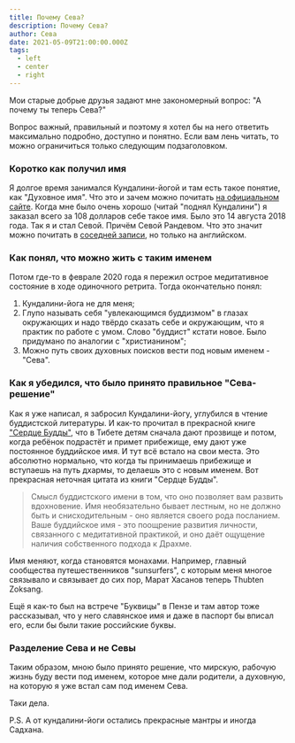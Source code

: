 ```yaml
---
title: Почему Сева?
description: Почему Сева?
author: Сева
date: 2021-05-09T21:00:00.000Z
tags:
  - left
  - center
  - right
---
```

Мои старые добрые друзья задают мне закономерный вопрос: "А почему ты теперь Сева?"

Вопрос важный, правильный и поэтому я хотел бы на него ответить максимально подробно, доступно и понятно. Если вам лень читать, то можно ограничиться только следующим подзаголовком.

### Коротко как получил имя
Я долгое время занимался Кундалини-йогой и там есть такое понятие, как "Духовное имя". Что это и зачем можно почитать  [на официальном сайте](https://www.3ho.org/spiritual-names "3HO"). 
	Когда мне было очень хорошо (читай "поднял Кундалини") я заказал  всего за 108 долларов себе такое имя. Было это 14 августа 2018 года. Так я и стал Севой. Причём Севой Рандевом. Что это значит можно почитать в [соседней записи](http://localhost:1313/posts/sevas-meaning/), но только на английском.

### Как понял, что можно жить с таким именем
Потом где-то в феврале 2020 года я пережил острое медитативное состояние в ходе одиночного ретрита. Тогда окончательно понял:
1. Кундалини-йога не для меня;
2. Глупо называть себя "увлекающимся буддизмом" в глазах окружающих и надо твёрдо сказать себе и окружающим, что я практик по работе с умом. Слово "буддист" кстати новое. Было придумано по аналогии с "христианином";
3. Можно путь своих духовных поисков вести под новым именем - "Сева".

### Как я убедился, что было принято правильное "Сева-решение"
Как я уже написал, я забросил Кундалини-йогу, углубился в чтение буддистской литературы. И как-то прочитал в прекрасной книге ["Сердце Будды"](http://www.ganga.ru/book/serdce-buddy), что в Тибете детям сначала дают прозвище и потом, когда ребёнок подрастёт и примет прибежище, ему дают уже постоянное буддийское имя. И тут всё встало на свои места. Это абсолютно нормально, что когда ты принимаешь прибежище и вступаешь на путь дхармы, то делаешь это с новым именем. Вот прекрасная неточная цитата из книги "Сердце Будды".

> Смысл буддистского имени в том, что оно позволяет вам развить вдохновение. Имя необязательно бывает лестным, но не должно быть и снисходительным - оно является своего рода посланием. Ваше буддийское имя - это поощрение развития личности, связанного с медитативной практикой, и оно даёт ощущение наличия собственного подхода к Драхме.

Имя меняют, когда становятся монахами. Например, главный сообщества путешественников "sunsurfers", с которым меня многое связывало и связывает до сих пор, Марат Хасанов теперь Thubten Zoksang. 

Ещё я как-то был на встрече "Буквицы" в Пензе и там автор тоже рассказывал, что у него славянское имя и даже в паспорт бы вписал его, если бы были такие российские буквы.

### Разделение Сева и не Севы
Таким образом, мною было принято решение, что мирскую, рабочую жизнь буду вести под именем, которое мне дали родители, а духовную, на которую я уже встал сам под именем Сева.

Таки дела.

P.S. А от кундалини-йоги остались прекрасные мантры и иногда Садхана.